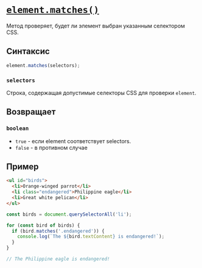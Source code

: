 # [`element.matches()`](../index.md)

Метод проверяет, будет ли элемент выбран указанным селектором CSS.

## Синтаксис

```js
element.matches(selectors);
```

### `selectors`

Строка, содержащая допустимые селекторы CSS для проверки `element`.

## Возвращает

### `boolean`

- `true` - если element соответствует selectors.
- `false` - в противном случае

## Пример

```html
<ul id="birds">
  <li>Orange-winged parrot</li>
  <li class="endangered">Philippine eagle</li>
  <li>Great white pelican</li>
</ul>
```

```js
const birds = document.querySelectorAll('li');

for (const bird of birds) {
  if (bird.matches('.endangered')) {
    console.log(`The ${bird.textContent} is endangered!`);
  }
}

// The Philippine eagle is endangered!
```
